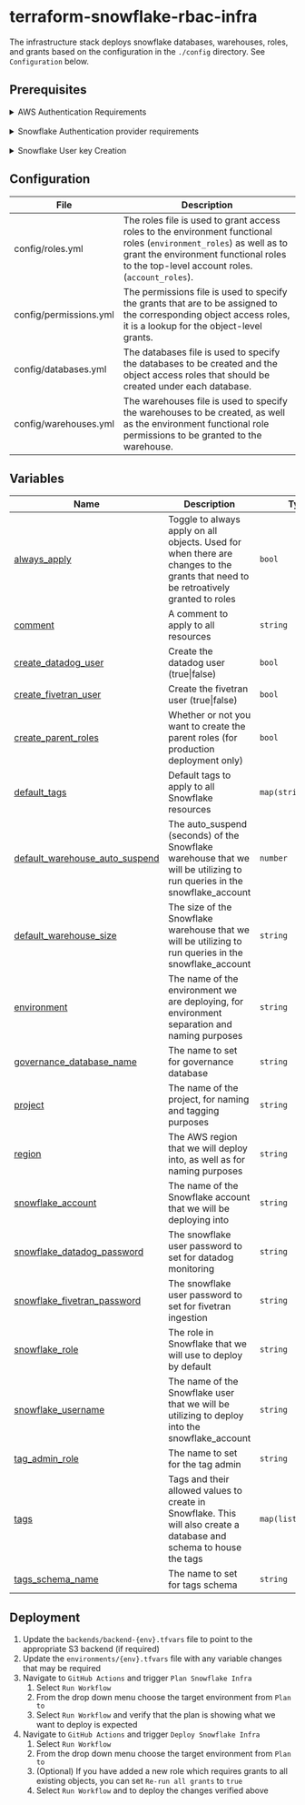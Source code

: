 # terraform-snowflake-rbac-infra
The infrastructure stack deploys snowflake databases, warehouses, roles, and grants based on the configuration in the `./config` directory. See `Configuration` below.

## Prerequisites

<details>
<summary>AWS Authentication Requirements</summary>
<br>

Terraform needs credentials to connect to the remote backend. Multiple configurations are available, and Terraform provides <a href="https://registry.terraform.io/providers/hashicorp/aws/latest/docs">complete documentation</a>  on how to set up the credentials. It's best practice to use <a href="https://aws.amazon.com/blogs/security/use-iam-roles-to-connect-github-actions-to-actions-in-aws/">temporary credentials</a> to connect GitHub with AWS.
<br>

Once the above is complete, you must set up an environment in GitHub Settings (development, production) and add a secret to it, `AWS_ROLE_ARN,` with the role ARN created during the instructions above.
</details>
<br/>

<details>
<summary>Snowflake Authentication provider requirements</summary>
<br>
In Terraform, each <a href="https://registry.terraform.io/providers/Snowflake-Labs/snowflake/latest/docs">provider</a> requires credentials to manage resources on our behalf. Below, you will find the variables we use to connect to Snowflake.

- **account** - (required) Both the name and the region (ex: corp.us-east-1). It can also come from the `SNOWFLAKE_ACCOUNT` environment variable.
- **user** - (required) It can come from the `SNOWFLAKE_USER` environment variable.
- **private_key** - (required) A private key for using keypair authentication. It can be a source from the `SNOWFLAKE_PRIVATE_KEY` environment variable.
- **role** - (optional) Snowflake role to use for operations. If left unset, the user's default role will be used. It can come from the `SNOWFLAKE_ROLE` environment variable.
- **authenticator** - (required) When using `private_key` you must specify `authenticator = "JWT"` otherwise Terraform will return `Error: 260002: password is empty`.

The developer will configure the account, username, role, and authenticator in the terraform `.tfvars` file.
</details>
<br/>

<details>
<summary>Snowflake User key Creation</summary>
<br>
If you don't already have a dedicated user in your Snowflake account for running Terraform, see the <a href="https://docs.snowflake.com/en/user-guide/key-pair-auth">offical documentation</a> for up-to-date instructions.

<br>

In your development environment, run the following command to generate a key pair:

```bash
openssl genrsa 2048 | openssl pkcs8 -topk8 -inform PEM -out terraform.p8 -nocrypt
openssl rsa -in terraform.p8 -pubout -out terraform.pub
```

The next step is to associate the public key with your snowflake user.
In the Snowflake console, execute the `create user` command with the `USERADMIN` role, exclude the public key delimiters in the SQL statement. Execute the `grant role` commands with the `SECURITYADMIN` role.

```SQL
create user TERRAFORM rsa_public_key='MIIBIjANBgkqh...';
grant role SYSADMIN to user TERRAFORM;
grant role SECURITYADMIN to user TERRAFORM;
```

You can execute a DESCRIBE USER command to verify the user's public key.

```SQL
desc user TERRAFORM;
```

The private key must be created as a GitHub environment secret named `SNOWFLAKE_PRIVATE_KEY` in each environment.
</details>

## Configuration

| File                    | Description |
| ----------------------- | ------------- |
| config/roles.yml        | The roles file is used to grant access roles to the environment functional roles (`environment_roles`) as well as to grant the environment functional roles to the top-level account roles. (`account_roles`). |
| config/permissions.yml  | The permissions file is used to specify the grants that are to be assigned to the corresponding object access roles, it is a lookup for the object-level grants.                                               |
| config/databases.yml    | The databases file is used to specify the databases to be created and the object access roles that should be created under each database.                                                                      |
| config/warehouses.yml   | The warehouses file is used to specify the warehouses to be created, as well as the environment functional role permissions to be granted to the warehouse.                                                    |

## Variables

| Name | Description | Type | Default | Required |
|------|-------------|------|---------|:--------:|
| <a name="input_always_apply"></a> [always\_apply](#input\_always\_apply) | Toggle to always apply on all objects. Used for when there are changes to the grants that need to be retroatively granted to roles | `bool` | `false` | no |
| <a name="input_comment"></a> [comment](#input\_comment) | A comment to apply to all resources | `string` | `"Created by terraform"` | no |
| <a name="input_create_datadog_user"></a> [create\_datadog\_user](#input\_create\_datadog\_user) | Create the datadog user (true\|false) | `bool` | `false` | no |
| <a name="input_create_fivetran_user"></a> [create\_fivetran\_user](#input\_create\_fivetran\_user) | Create the fivetran user (true\|false) | `bool` | `false` | no |
| <a name="input_create_parent_roles"></a> [create\_parent\_roles](#input\_create\_parent\_roles) | Whether or not you want to create the parent roles (for production deployment only) | `bool` | `false` | no |
| <a name="input_default_tags"></a> [default\_tags](#input\_default\_tags) | Default tags to apply to all Snowflake resources | `map(string)` | n/a | yes |
| <a name="input_default_warehouse_auto_suspend"></a> [default\_warehouse\_auto\_suspend](#input\_default\_warehouse\_auto\_suspend) | The auto\_suspend (seconds) of the Snowflake warehouse that we will be utilizing to run queries in the snowflake\_account | `number` | `600` | no |
| <a name="input_default_warehouse_size"></a> [default\_warehouse\_size](#input\_default\_warehouse\_size) | The size of the Snowflake warehouse that we will be utilizing to run queries in the snowflake\_account | `string` | `"xsmall"` | no |
| <a name="input_environment"></a> [environment](#input\_environment) | The name of the environment we are deploying, for environment separation and naming purposes | `string` | n/a | yes |
| <a name="input_governance_database_name"></a> [governance\_database\_name](#input\_governance\_database\_name) | The name to set for governance database | `string` | `"GOVERNANCE"` | no |
| <a name="input_project"></a> [project](#input\_project) | The name of the project, for naming and tagging purposes | `string` | n/a | yes |
| <a name="input_region"></a> [region](#input\_region) | The AWS region that we will deploy into, as well as for naming purposes | `string` | n/a | yes |
| <a name="input_snowflake_account"></a> [snowflake\_account](#input\_snowflake\_account) | The name of the Snowflake account that we will be deploying into | `string` | n/a | yes |
| <a name="input_snowflake_datadog_password"></a> [snowflake\_datadog\_password](#input\_snowflake\_datadog\_password) | The snowflake user password to set for datadog monitoring | `string` | `""` | no |
| <a name="input_snowflake_fivetran_password"></a> [snowflake\_fivetran\_password](#input\_snowflake\_fivetran\_password) | The snowflake user password to set for fivetran ingestion | `string` | `""` | no |
| <a name="input_snowflake_role"></a> [snowflake\_role](#input\_snowflake\_role) | The role in Snowflake that we will use to deploy by default | `string` | n/a | yes |
| <a name="input_snowflake_username"></a> [snowflake\_username](#input\_snowflake\_username) | The name of the Snowflake user that we will be utilizing to deploy into the snowflake\_account | `string` | n/a | yes |
| <a name="input_tag_admin_role"></a> [tag\_admin\_role](#input\_tag\_admin\_role) | The name to set for the tag admin | `string` | `"TAG_ADMIN"` | no |
| <a name="input_tags"></a> [tags](#input\_tags) | Tags and their allowed values to create in Snowflake. This will also create a database and schema to house the tags | `map(list(string))` | `{}` | no |
| <a name="input_tags_schema_name"></a> [tags\_schema\_name](#input\_tags\_schema\_name) | The name to set for tags schema | `string` | `"TAGS"` | no |

## Deployment

1. Update the `backends/backend-{env}.tfvars` file to point to the appropriate S3 backend (if required)
2. Update the `environments/{env}.tfvars` file with any variable changes that may be required
3. Navigate to `GitHub Actions` and trigger `Plan Snowflake Infra`
    1. Select `Run Workflow`
    2. From the drop down menu choose the target environment from `Plan to`
    3. Select `Run Workflow` and verify that the plan is showing what we want to deploy is expected
4. Navigate to `GitHub Actions` and trigger `Deploy Snowflake Infra`
    1. Select `Run Workflow`
    2. From the drop down menu choose the target environment from `Plan to`
    3. (Optional) If you have added a new role which requires grants to all existing objects, you can set `Re-run all grants` to `true`
    4. Select `Run Workflow` and to deploy the changes verified above


